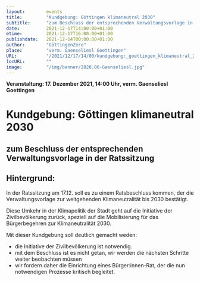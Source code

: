 ```yaml
---
layout:        events
title:         "Kundgebung: Göttingen klimaneutral 2030"
subtitle:      "zum Beschluss der entsprechenden Verwaltungsvorlage in der Ratssitzung"
date:          2021-12-17T14:00:00+01:00
etime:         2021-12-17T16:00:00+01:00
publishdate:   2021-12-14T00:00:00+01:00
author:        "GöttingenZero"
place:         "verm. Gaenseliesl Goettingen"
URL:           "/2021/12/17/14/00/kundgebung:_goettingen_klimaneutral_2030"
locURL:        ""
image:         "/img/banner/2020.06-Gaenseliesl.jpg"
---
```


**Veranstaltung: 17. Dezember 2021, 14:00 Uhr, verm. Gaenseliesl Goettingen**

Kundgebung: Göttingen klimaneutral 2030
===========

zum Beschluss der entsprechenden Verwaltungsvorlage in der Ratssitzung
-----------

Hintergrund:
-----------

In der Ratssitzung am 17.12. soll es zu einem Ratsbeschluss kommen, der die 
Verwaltungsvorlage zur weitgehenden Klimaneutralität bis 2030
bestätigt. 

Diese Umkehr in der Klimapolitik der Stadt geht auf die Initiative der Zivilbevölkerung
zurück, speziell auf die Mobilisierung für das Bürgerbegehren zur Klimaneutralität 2030.

Mit dieser Kundgebung soll deutlich gemacht weden:

- die Initiative der Zivilbevölkerung ist notwendig.
- mit dem Beschluss ist es nicht getan, wir werden die nächsten Schritte weiter beobachten müssen
- wir fordern daher die Einrichtung eines Bürger:innen-Rat, der die nun notwendigen Prozesse kritisch begleitet.


